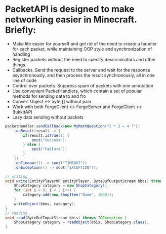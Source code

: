 # PacketAPI is designed to make networking easier in Minecraft. Briefly:

- Make life easier for yourself and get rid of the need to create a handler for each packet, while maintaining OOP style and synchronization of handling
- Register packets without the need to specify descriminators and other things
- Callbacks. Send the request to the server and wait for the response asynchronously, and then process the result synchronously, all in one line of code
- Control over packets. Suppress spam of packets with one annotation
- Use convenient PacketHandlers, which contain a set of popular methods for sending data to and fro
- Convert Object <-> byte [] without pain
- Work with both ForgeClient <-> ForgeServer and ForgeClient <-> BukkitAPI
- Lazy data sending without packets

```java
packetHandler.sendCallback(new MyMathQuestion("2 * 2 = 4 ?"))
    .onResult(result -> {
        if(result.isTrue()) {
            sout("Success");
        } else {
            sout("Failure");
        }
    })
    .onTimeout(() -> sout("TIMEOUT"))
    .onException(() -> sout("EXCEPTION"));
```

```java
// writing
void write(EntityPlayerMP entityPlayer, ByteBufOutputStream bbos) throws IOException {
    ShopCategory category = new ShopCategory();
    for (int i = 0; i < ; i++) {
        category.add(new ShopItem("Name", 1000));
    }
    writeObject(bbos, category);
}
// reading
void read(ByteBufInputStream bbis) throws IOException {
    ShopCategory category = readObject(bbis, ShopCategory.class);
}
```
